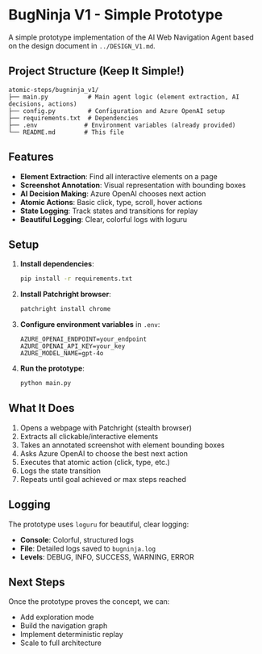 # BugNinja V1 - Simple Prototype

A simple prototype implementation of the AI Web Navigation Agent based on the design document in `../DESIGN_V1.md`.

## Project Structure (Keep It Simple!)

```
atomic-steps/bugninja_v1/
├── main.py           # Main agent logic (element extraction, AI decisions, actions)
├── config.py         # Configuration and Azure OpenAI setup
├── requirements.txt  # Dependencies
├── .env             # Environment variables (already provided)
└── README.md        # This file
```

## Features

- **Element Extraction**: Find all interactive elements on a page
- **Screenshot Annotation**: Visual representation with bounding boxes
- **AI Decision Making**: Azure OpenAI chooses next action
- **Atomic Actions**: Basic click, type, scroll, hover actions
- **State Logging**: Track states and transitions for replay
- **Beautiful Logging**: Clear, colorful logs with loguru

## Setup

1. **Install dependencies**:
   ```bash
   pip install -r requirements.txt
   ```

2. **Install Patchright browser**:
   ```bash
   patchright install chrome
   ```

3. **Configure environment variables** in `.env`:
   ```
   AZURE_OPENAI_ENDPOINT=your_endpoint
   AZURE_OPENAI_API_KEY=your_key
   AZURE_MODEL_NAME=gpt-4o
   ```

4. **Run the prototype**:
   ```bash
   python main.py
   ```

## What It Does

1. Opens a webpage with Patchright (stealth browser)
2. Extracts all clickable/interactive elements
3. Takes an annotated screenshot with element bounding boxes
4. Asks Azure OpenAI to choose the best next action
5. Executes that atomic action (click, type, etc.)
6. Logs the state transition
7. Repeats until goal achieved or max steps reached

## Logging

The prototype uses `loguru` for beautiful, clear logging:
- **Console**: Colorful, structured logs
- **File**: Detailed logs saved to `bugninja.log`
- **Levels**: DEBUG, INFO, SUCCESS, WARNING, ERROR

## Next Steps

Once the prototype proves the concept, we can:
- Add exploration mode
- Build the navigation graph
- Implement deterministic replay
- Scale to full architecture 
